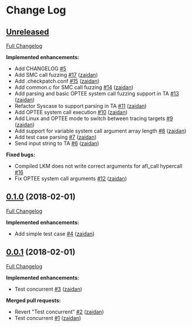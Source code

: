 # Change Log

## [Unreleased](https://github.com/zaidan/optee_agent/tree/HEAD)

[Full Changelog](https://github.com/zaidan/optee_agent/compare/0.1.0...HEAD)

**Implemented enhancements:**

- Add CHANGELOG [\#5](https://github.com/zaidan/optee_agent/issues/5)
- Add SMC call fuzzing [\#17](https://github.com/zaidan/optee_agent/pull/17) ([zaidan](https://github.com/zaidan))
- Add .checkpatch.conf [\#15](https://github.com/zaidan/optee_agent/pull/15) ([zaidan](https://github.com/zaidan))
- Add common.c for SMC call fuzzing [\#14](https://github.com/zaidan/optee_agent/pull/14) ([zaidan](https://github.com/zaidan))
- Add parsing and basic OPTEE system call fuzzing support in TA [\#13](https://github.com/zaidan/optee_agent/pull/13) ([zaidan](https://github.com/zaidan))
- Refactor Syscase to support parsing in TA [\#11](https://github.com/zaidan/optee_agent/pull/11) ([zaidan](https://github.com/zaidan))
- Add OPTEE system call execution [\#10](https://github.com/zaidan/optee_agent/pull/10) ([zaidan](https://github.com/zaidan))
-  Add Linux and OPTEE mode to switch between tracing targets [\#9](https://github.com/zaidan/optee_agent/pull/9) ([zaidan](https://github.com/zaidan))
- Add support for variable system call argument array length [\#8](https://github.com/zaidan/optee_agent/pull/8) ([zaidan](https://github.com/zaidan))
- Add test case parsing [\#7](https://github.com/zaidan/optee_agent/pull/7) ([zaidan](https://github.com/zaidan))
- Send input string to TA [\#6](https://github.com/zaidan/optee_agent/pull/6) ([zaidan](https://github.com/zaidan))

**Fixed bugs:**

- Compiled LKM does not write correct arguments for afl\_call hypercall [\#16](https://github.com/zaidan/optee_agent/issues/16)
- Fix OPTEE system call arguments [\#12](https://github.com/zaidan/optee_agent/pull/12) ([zaidan](https://github.com/zaidan))

## [0.1.0](https://github.com/zaidan/optee_agent/tree/0.1.0) (2018-02-01)

[Full Changelog](https://github.com/zaidan/optee_agent/compare/0.0.1...0.1.0)

**Implemented enhancements:**

- Add simple test case [\#4](https://github.com/zaidan/optee_agent/pull/4) ([zaidan](https://github.com/zaidan))

## [0.0.1](https://github.com/zaidan/optee_agent/tree/0.0.1) (2018-02-01)

[Full Changelog](https://github.com/zaidan/optee_agent/compare/fd6b1e5cc19ce001044784534c5148244bf7d253...0.0.1)

**Implemented enhancements:**

- Test concurrent [\#3](https://github.com/zaidan/optee_agent/pull/3) ([zaidan](https://github.com/zaidan))

**Merged pull requests:**

- Revert "Test concurrent" [\#2](https://github.com/zaidan/optee_agent/pull/2) ([zaidan](https://github.com/zaidan))
- Test concurrent [\#1](https://github.com/zaidan/optee_agent/pull/1) ([zaidan](https://github.com/zaidan))
